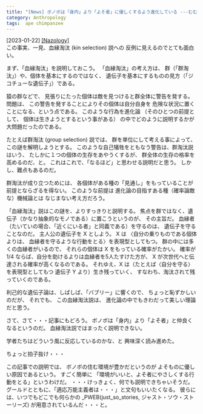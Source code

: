 ```yaml
---
title: "[News] ボノボは「身内」より「よそ者」に優しくするよう進化している ---むむ？！"
category: Anthropology
tags:  ape chimpanzee
---
```


[2023-01-22] [[Nazology]](https://nazology.net/archives/120602?utm_source=pocket_saves)  
 この事実、一見、血縁淘汰 (kin selection) 説への
反例に見えるのでとても面白い。

 まず、「血縁淘汰」を説明しておこう。
「血縁淘汰」の考え方は、
群（「群淘汰」）や、個体を基本にするのではなく、
遺伝子を基本にするものの見方（「ジコチューな遺伝子」）である。

 猿の群などで、
見張りにたった個体は敵を見つけると群全体に警告を発する。
問題は、
この警告を発することによりその個体は自分自身を
危険な状況に置くことになる、という点である。
このような行為を進化論
（そのひとつの前提として、
個体は生きようとするという事がある）
の中でどのように説明するかが大問題だったのである。

 たとえば群淘汰 (group selection) 説では、
群を単位にして考える事によって、この謎を解明しようとする。
このような自己犠牲をともなう警告は、群淘汰説はいう、
たしかに１つの個体の生存をあやうくするが、
群全体の生存の格率を高めるのだ、と。
これはこれで、「なるほど」と思わせる説明だと思う。
しかし、難点もあるのだ。

 群淘汰が成り立つためには、
各個体がある種の「見通し」をもっていることが前提とならざるを得ない。
このような前提は
進化論の目指すある種（確率論敵な）機械論とは
なじまない考え方だろう。

 「血縁淘汰」説はこの謎を、よりすっきりと説明する。
焦点を群ではなく、遺伝子（かなり抽象的なモノである）に置こうというのが、
その主旨だ。
血縁者（たいていの場合、「近くにいる者」と同義である）を守るのは、
遺伝子を守ることなのだ。
主人公の遺伝子を X としよう。
X は
〈自分の乗りものである個体よりは、
血縁者を守るような行動をとる〉を表現型としてもつ。
群の中には多くの血縁者がいるので、
それらの個体は X をもっている確率がたかい。
確率が 1/4 ならば、自分を助けるよりは血縁者を5人たすけた方が、
X が次世代へと伝達される確率が高くなるのである。
それゆえ、X は（たとえば〈自分を守る〉を表現型としてもつ
遺伝子 Y より）生き残っていく、
すなわち、淘汰されて残っていくのである。

 利己的な遺伝子論は、しばしば、「バブリー」に響くので、
ちょっと恥ずかしいのだが、
それでも、
この血縁淘汰説は、
進化論の中でもきわだって美しい理論だと思う。

 さて、さて・・・記事にもどろう。
ボノボは「身内」より「よそ者」と仲良くなるというのだ。
血縁淘汰説ではまったく説明できない。

 学者たちはどういう風に反応しているのかな、と
興味深く読み進めた。

 ちょっと拍子抜け・・・

 この記事での説明では、
ボノボの住む環境が豊かだというのが
よそものに優しい原因であるという。
すごく簡単に
「環境がいいと、よそ者にやさしくする行動をとる」というわけだ。
・・・けっきょく、何でも説明できちゃいそうだ。
グールドとともに、「適応万能主義者は・・・」と文句もいいたくなる。
彼らには、いつでもどこでも何らかの
_PWEB(just_so_stories,
ジャスト・ソウ・ストーリーズ) が用意されているんだ・・・と。

